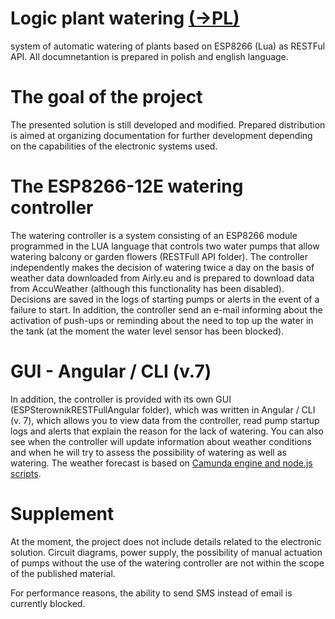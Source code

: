 # Logic plant watering [(->PL)](READMEpl.md)
system of automatic watering of plants based on ESP8266 (Lua) as RESTFul API. All documnetantion is prepared in polish and english language.

# The goal of the project
The presented solution is still developed and modified. Prepared distribution is aimed at organizing documentation for further development depending on the capabilities of the electronic systems used.

# The ESP8266-12E watering controller
The watering controller is a system consisting of an ESP8266 module programmed in the LUA language that controls two water pumps that allow watering balcony or garden flowers (RESTFull API folder). The controller independently makes the decision of watering twice a day on the basis of weather data downloaded from Airly.eu and is prepared to download data from AccuWeather (although this functionality has been disabled). Decisions are saved in the logs of starting pumps or alerts in the event of a failure to start. In addition, the controller send an e-mail informing about the activation of push-ups or reminding about the need to top up the water in the tank (at the moment the water level sensor has been blocked).

# GUI - Angular / CLI (v.7)
In addition, the controller is provided with its own GUI (ESPSterownikRESTFullAngular folder), which was written in Angular / CLI (v. 7), which allows you to view data from the controller, read pump startup logs and alerts that explain the reason for the lack of watering. You can also see when the controller will update information about weather conditions and when he will try to assess the possibility of watering as well as watering. The weather forecast is based on [Camunda engine and node.js scripts](https://github.com/lutencjusz/Prognoza_Podlewania).

# Supplement
At the moment, the project does not include details related to the electronic solution. Circuit diagrams, power supply, the possibility of manual actuation of pumps without the use of the watering controller are not within the scope of the published material.

For performance reasons, the ability to send SMS instead of email is currently blocked.
